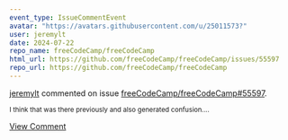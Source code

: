 ```yaml
---
event_type: IssueCommentEvent
avatar: "https://avatars.githubusercontent.com/u/25011573?"
user: jeremylt
date: 2024-07-22
repo_name: freeCodeCamp/freeCodeCamp
html_url: https://github.com/freeCodeCamp/freeCodeCamp/issues/55597
repo_url: https://github.com/freeCodeCamp/freeCodeCamp
---
```


<a href='https://github.com/jeremylt' target='_blank'>jeremylt</a> commented on issue <a href='https://github.com/freeCodeCamp/freeCodeCamp/issues/55597' target='_blank'>freeCodeCamp/freeCodeCamp#55597</a>.

<small>I think that was there previously and also generated confusion....</small>

<a href='https://github.com/freeCodeCamp/freeCodeCamp/issues/55597' target='_blank'>View Comment</a>